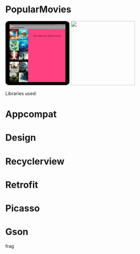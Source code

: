 # PopularMovies
                                                                                                              

<img src="movie-main.png" width="200" height="200">  <img src="movie-detail.png" width="200" height="200">

Libraries used:
# Appcompat
# Design
# Recyclerview
# Retrofit
# Picasso
# Gson

frag
